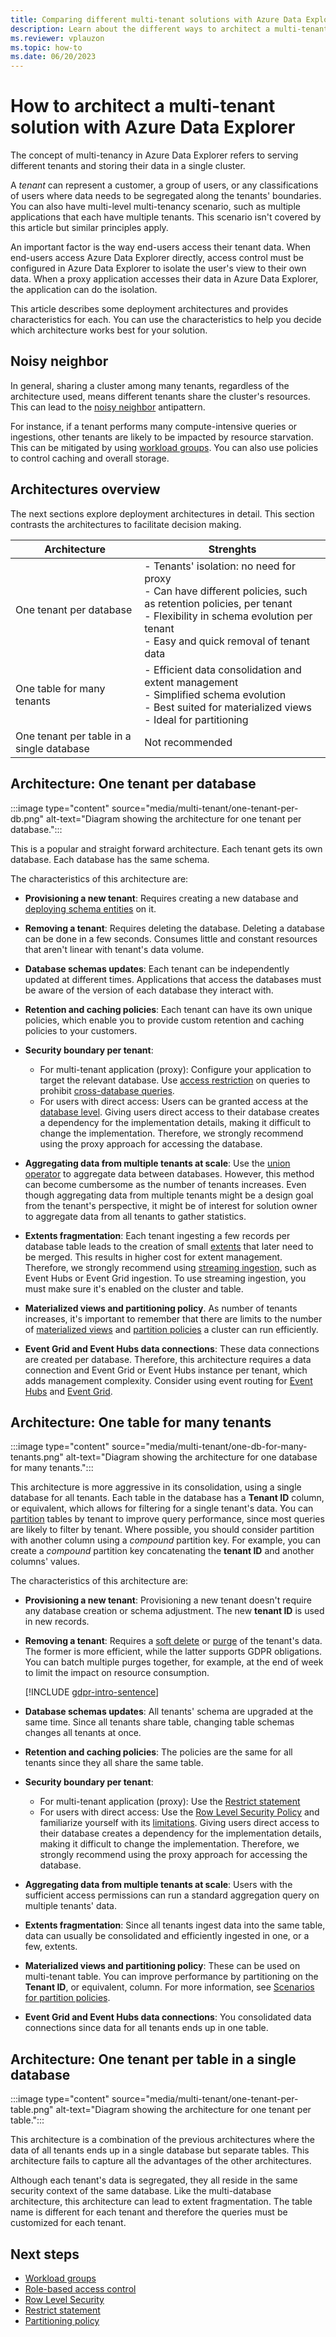 ```yaml
---
title: Comparing different multi-tenant solutions with Azure Data Explorer
description: Learn about the different ways to architect a multi-tenant solution in Azure Data Explorer.
ms.reviewer: vplauzon
ms.topic: how-to
ms.date: 06/20/2023
---
```

# How to architect a multi-tenant solution with Azure Data Explorer

The concept of multi-tenancy in Azure Data Explorer refers to serving different tenants and storing their data in a single cluster.

A *tenant* can represent a customer, a group of users, or any classifications of users where data needs to be segregated along the tenants' boundaries. You can also have multi-level multi-tenancy scenario, such as multiple applications that each have multiple tenants. This scenario isn't covered by this article but similar principles apply.

An important factor is the way end-users access their tenant data. When end-users access Azure Data Explorer directly, access control must be configured in Azure Data Explorer to isolate the user's view to their own data. When a proxy application accesses their data in Azure Data Explorer, the application can do the isolation.

This article describes some deployment architectures and provides characteristics for each. You can use the characteristics to help you decide which architecture works best for your solution.

## Noisy neighbor

In general, sharing a cluster among many tenants, regardless of the architecture used, means different tenants share the cluster's resources. This can lead to the [noisy neighbor](/azure/architecture/antipatterns/noisy-neighbor/noisy-neighbor) antipattern.

For instance, if a tenant performs many compute-intensive queries or ingestions, other tenants are likely to be impacted by resource starvation. This can be mitigated by using [workload groups](kusto/management/workload-groups.md). You can also use policies to control caching and overall storage.

## Architectures overview

The next sections explore deployment architectures in detail.  This section contrasts the architectures to facilitate decision making.

|Architecture|Strenghts|
|---|---|
|One tenant per database|- Tenants' isolation:  no need for proxy<br />- Can have different policies, such as retention policies, per tenant<br />- Flexibility in schema evolution per tenant<br />- Easy and quick removal of tenant data|
|One table for many tenants|- Efficient data consolidation and extent management<br />- Simplified schema evolution<br />- Best suited for materialized views<br />- Ideal for partitioning|
|One tenant per table in a single database|Not recommended|

## Architecture: One tenant per database

:::image type="content" source="media/multi-tenant/one-tenant-per-db.png" alt-text="Diagram showing the architecture for one tenant per database.":::

This is a popular and straight forward architecture. Each tenant gets its own database. Each database has the same schema.

The characteristics of this architecture are:

* **Provisioning a new tenant**: Requires creating a new database and [deploying schema entities](automated-deploy-overview.md#deploy-schema-entities) on it.

* **Removing a tenant**: Requires deleting the database. Deleting a database can be done in a few seconds. Consumes little and constant resources that aren't linear with tenant's data volume.

* **Database schemas updates**: Each tenant can be independently updated at different times. Applications that access the databases must be aware of the version of each database they interact with.

* **Retention and caching policies**: Each tenant can have its own unique policies, which enable you to provide custom retention and caching policies to your customers.

* **Security boundary per tenant**:
  * For multi-tenant application (proxy): Configure your application to target the relevant database. Use [access restriction](kusto/query/cross-cluster-or-database-queries.md#access-restriction) on queries to prohibit [cross-database queries](kusto/query/cross-cluster-or-database-queries.md).
  * For users with direct access: Users can be granted access at the [database level](kusto/access-control/role-based-access-control.md). Giving users direct access to their database creates a dependency for the implementation details, making it difficult to change the implementation. Therefore, we strongly recommend using the proxy approach for accessing the database.

* **Aggregating data from multiple tenants at scale**: Use the [union operator](kusto/query/unionoperator.md) to aggregate data between databases. However, this method can become cumbersome as the number of tenants increases. Even though aggregating data from multiple tenants might be a design goal from the tenant's perspective, it might be of interest for solution owner to aggregate data from all tenants to gather statistics.

* **Extents fragmentation**: Each tenant ingesting a few records per database table leads to the creation of small [extents](kusto/management/extents-overview.md) that later need to be merged. This results in higher cost for extent management. Therefore, we strongly recommend using [streaming ingestion](ingest-data-streaming.md), such as Event Hubs or Event Grid ingestion. To use streaming ingestion, you must make sure it's enabled on the cluster and table.

* **Materialized views and partitioning policy**. As number of tenants increases, it's important to remember that there are limits to the number of [materialized views](kusto/management/materialized-views/materialized-view-overview.md#performance-considerations) and [partition policies](kusto/management/partitioningpolicy.md#supported-scenarios) a cluster can run efficiently.

* **Event Grid and Event Hubs data connections**: These data connections are created per database. Therefore, this architecture requires a data connection and Event Grid or Event Hubs instance per tenant, which adds management complexity. Consider using event routing for [Event Hubs](ingest-data-event-hub-overview.md#events-routing) and [Event Grid](ingest-data-event-grid-overview.md#events-routing).

## Architecture: One table for many tenants

:::image type="content" source="media/multi-tenant/one-db-for-many-tenants.png" alt-text="Diagram showing the architecture for one database for many tenants.":::

This architecture is more aggressive in its consolidation, using a single database for all tenants. Each table in the database has a **Tenant ID** column, or equivalent, which allows for filtering for a single tenant's data. You can [partition](kusto/management/partitioningpolicy.md) tables by tenant to improve query performance, since most queries are likely to filter by tenant. Where possible, you should consider partition with another column using a *compound* partition key. For example, you can create a *compound* partition key concatenating the **tenant ID** and another columns' values.

The characteristics of this architecture are:

* **Provisioning a new tenant**: Provisioning a new tenant doesn't require any database creation or schema adjustment. The new **tenant ID** is used in new records.

* **Removing a tenant**: Requires a [soft delete](kusto/concepts/data-soft-delete.md) or [purge](kusto/concepts/data-purge.md) of the tenant's data. The former is more efficient, while the latter supports GDPR obligations. You can batch multiple purges together, for example, at the end of week to limit the impact on resource consumption.

    [!INCLUDE [gdpr-intro-sentence](includes/gdpr-intro-sentence.md)]

* **Database schemas updates**: All tenants' schema are upgraded at the same time. Since all tenants share table, changing table schemas changes all tenants at once.

* **Retention and caching policies**: The policies are the same for all tenants since they all share the same table.

* **Security boundary per tenant**:
  * For multi-tenant application (proxy): Use the [Restrict statement](kusto/query/restrictstatement.md)
  * For users with direct access: Use the [Row Level Security Policy](kusto/management/rowlevelsecuritypolicy.md) and familiarize yourself with its [limitations](kusto/management/rowlevelsecuritypolicy.md#limitations). Giving users direct access to their database creates a dependency for the implementation details, making it difficult to change the implementation. Therefore, we strongly recommend using the proxy approach for accessing the database.

* **Aggregating data from multiple tenants at scale**: Users with the sufficient access permissions can run a standard aggregation query on multiple tenants' data.

* **Extents fragmentation**: Since all tenants ingest data into the same table, data can usually be consolidated and efficiently ingested in one, or a few, extents.

* **Materialized views and partitioning policy**: These can be used on multi-tenant table. You can improve performance by partitioning on the **Tenant ID**, or equivalent, column. For more information, see [Scenarios for partition policies](kusto/management/partitioningpolicy.md#supported-scenarios).

* **Event Grid and Event Hubs data connections**: You consolidated data connections since data for all tenants ends up in one table.

## Architecture: One tenant per table in a single database

:::image type="content" source="media/multi-tenant/one-tenant-per-table.png" alt-text="Diagram showing the architecture for one tenant per table.":::

This architecture is a combination of the previous architectures where the data of all tenants ends up in a single database but separate tables. This architecture fails to capture all the advantages of the other architectures.

Although each tenant's data is segregated, they all reside in the same security context of the same database. Like the multi-database architecture, this architecture can lead to extent fragmentation. The table name is different for each tenant and therefore the queries must be customized for each tenant.

## Next steps

* [Workload groups](kusto/management/workload-groups.md)
* [Role-based access control](kusto/access-control/role-based-access-control.md)
* [Row Level Security](kusto/management/rowlevelsecuritypolicy.md)
* [Restrict statement](kusto/query/restrictstatement.md)
* [Partitioning policy](kusto/management/partitioningpolicy.md)
